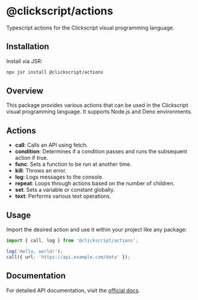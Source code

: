 # @clickscript/actions

Typescript actions for the Clickscript visual programming language.

## Installation

Install via JSR:
```bash
npx jsr install @clickscript/actions
```

## Overview

This package provides various actions that can be used in the Clickscript visual programming language. It supports Node.js and Deno environments.

## Actions

- **call**: Calls an API using fetch.
- **condition**: Determines if a condition passes and runs the subsequent action if true.
- **func**: Sets a function to be run at another time.
- **kill**: Throws an error.
- **log**: Logs messages to the console.
- **repeat**: Loops through actions based on the number of children.
- **set**: Sets a variable or constant globally.
- **text**: Performs various text operations.

## Usage

Import the desired action and use it within your project like any package:

```typescript
import { call, log } from '@clickscript/actions';

log('Hello, world!');
call({ url: 'https://api.example.com/data' });
```

## Documentation

For detailed API documentation, visit the [official docs](https://jsr.io/@clickscript/actions/doc).